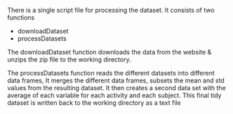 There is a single script file for processing the dataset. It consists of two functions
* downloadDataset
* processDatasets

The downloadDataset function downloads the data from the website & unzips the zip file
to the working directory. 

The processDatasets function reads the different datasets into different data frames, 
It merges the different data frames, subsets the mean and std values from the resulting
dataset. It then creates a second data set with the average of each variable for each 
activity and each subject. This final tidy dataset is written back to the working 
directory as a text file
